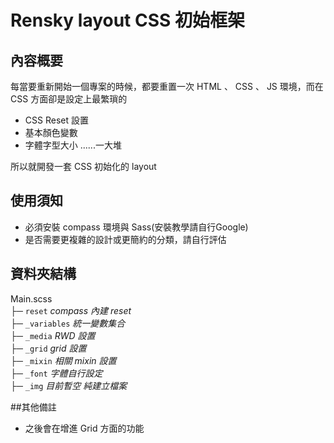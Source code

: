 # Rensky layout CSS 初始框架

## 內容概要 ##

每當要重新開始一個專案的時候，都要重置一次 HTML 、 CSS 、 JS 環境，而在 CSS 方面卻是設定上最繁瑣的

* CSS Reset 設置
* 基本顏色變數
* 字體字型大小 ......一大堆

所以就開發一套 CSS 初始化的 layout

## 使用須知

* 必須安裝 compass 環境與 Sass(安裝教學請自行Google)
* 是否需要更複雜的設計或更簡約的分類，請自行評估

## 資料夾結構

Main.scss <br>
├─ <code>reset</code>&nbsp;*compass 內建 reset*<br>
├─ <code>_variables</code>&nbsp;*統一變數集合*<br>
├─ <code>_media</code>&nbsp;*RWD 設置*<br>
├─ <code>_grid</code>&nbsp;*grid 設置*<br>
├─ <code>_mixin</code>&nbsp;*相關 mixin 設置*<br>
├─ <code>_font</code>&nbsp;*字體自行設定*<br>
├─ <code>_img</code>&nbsp;*目前暫空 純建立檔案*<br>

##其他備註

* 之後會在增進 Grid 方面的功能


